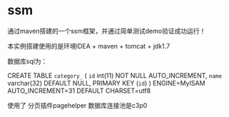 # ssm
通过maven搭建的一个ssm框架，并通过简单测试demo验证成功运行！


本实例搭建使用的是环境IDEA + maven + tomcat + jdk1.7

数据库sql为：

CREATE TABLE `category_` (
  `id` int(11) NOT NULL AUTO_INCREMENT,
  `name` varchar(32) DEFAULT NULL,
  PRIMARY KEY (`id`)
) ENGINE=MyISAM AUTO_INCREMENT=31 DEFAULT CHARSET=utf8

使用了
分页插件pagehelper
数据库连接池是c3p0
